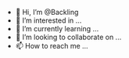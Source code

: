 - 👋 Hi, I’m @Backling
- 👀 I’m interested in ...
- 🌱 I’m currently learning ...
- 💞️ I’m looking to collaborate on ...
- 📫 How to reach me ...

<!---
Backling/Backling is a ✨ special ✨ repository because its `README.md` (this file) appears on your GitHub profile.
You can click the Preview link to take a look at your changes.
--->
